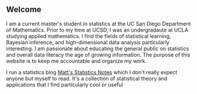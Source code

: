 ## Welcome

I am a current master's student in statistics at the UC San Diego Department of Mathematics. Prior to my time at UCSD, I was an undergradaute at UCLA studying applied mathematics. I find the fields of statistical learning, Bayesian inference, and high-dimensional data analysis particularly interesting. I am passionate about educating the general public on statistics and overall data literacy the age of growing information. The purpose of this website is to keep me accountable and organize my work.

I run a statistics blog [Matt's Statistics Notes](https://statisticalnotes.wordpress.com/) which I don't really expect anyone but myself to read. It's a collection of statistical theory and applications that I find particularly cool or useful 
